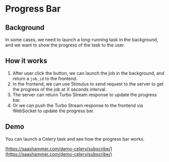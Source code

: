 # Progress Bar

## Background

In some cases, we need to launch a long-running task in the background, and we want to show the progress of the task to the user.

## How it works

1. After user click the button, we can launch the job in the background, and return a `job_id` to the frontend.
2. In the frontend, we can use Stimulus to send request to the server to get the progress of the job at X seconds interval.
3. The server can return Turbo Stream response to update the progress bar.
4. Or we can push the Turbo Stream response to the frontend via WebSocket to update the progress bar.

## Demo

You can launch a Celery task and see how the progress bar works.

[https://saashammer.com/demo-celery/subscribe/](https://saashammer.com/demo-celery/subscribe/)
